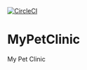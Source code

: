 [![CircleCI](https://circleci.com/gh/umabiel/MyPetClinic.svg?style=svg)](https://circleci.com/gh/umabiel/MyPetClinic)

# MyPetClinic

My Pet Clinic
